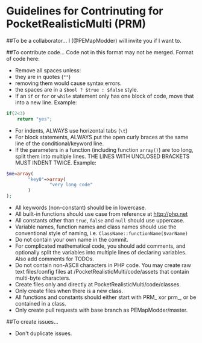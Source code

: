 Guidelines for Contrinuting for PocketRealisticMulti (PRM)
===

##To be a collaborator...
I (@PEMapModder) will invite you if I want to.

##To contribute code…
Code not in this format may not be merged. Format of code here:
* Remove all spaces unless:
 * they are in quotes (`""`)
 * removing them would cause syntax errors.
 * the spaces are in a `$bool ? $true : $false` style.
* If an `if` or `for` or `while` statement only has one block of code, move that into a new line. Example:

```php
if(2<3)
	return "yes";
```

* For indents, ALWAYS use horizontal tabs (`\t`)
* For block statements, ALWAYS put the open curly braces at the same line of the conditional/keyword line.
* If the parameters in a function (including function `array()`) are too long, split them into multiple lines. THE LINES WITH UNCLOSED BRACKETS MUST INDENT TWICE. Example:

```php
$me=array(
		"key0"=>array(
				"very long code"
		)
);
```

* All keywords (non-constant) should be in lowercase.
* All built-in functions should use case from reference at http://php.net
* All constants other than `true`, `false` and `null` should use uppercase.
* Variable names, function names and class names should use the conventional style of naming, i.e. `ClassName::functionName($varName)`
* Do not contain your own name in the commit.
* For complicated mathematical code, you should add comments, and optionally split the variables into multiple lines of declaring variables. Also add comments for TODOs.
* Do not contain non-ASCII characters in PHP code. You may create raw text files/config files at /PocketRealisticMulti/code/assets that contain multi-byte characters.
* Create files only and directly at  PocketRealisticMulti/code/classes.
* Only create files when there is a new class.
* All functions and constants should either start with PRM_ xor prm_, or be contained in a class.
* Only create pull requests with base branch as PEMapModder/master.

##To create issues…
* Don't duplicate issues.
